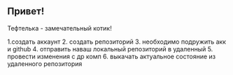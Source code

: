## Привет!

Тефтелька - замечательный котик!

1.создать аккаунт
2. создать репозиторий 
3. необходимо подружить акк и github
4. отправить наваш локальный репозиторий в удаленный 
5. провести изменения с др комп
6. выкачать актуальное состояние из удаленного репозитория
